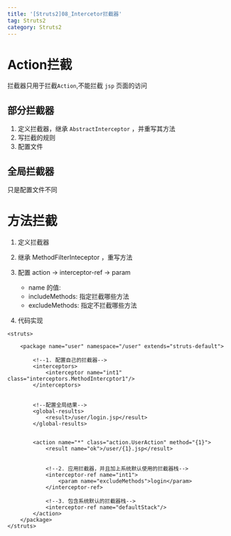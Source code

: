 ```yaml
---
title: '[Struts2]08_Intercetor拦截器'
tag: Struts2
category: Struts2
---
```


# Action拦截

拦截器只用于拦截`Action`,不能拦截 `jsp` 页面的访问

## 部分拦截器

1. 定义拦截器，继承 `AbstractInterceptor` ，并重写其方法
2. 写拦截的规则
3. 配置文件

## 全局拦截器

只是配置文件不同

# 方法拦截
1. 定义拦截器
2. 继承 MethodFilterInteceptor ，重写方法
3. 配置 action -> interceptor-ref -> param 
    - name 的值:
    - includeMethods: 指定拦截哪些方法
    - excludeMethods:  指定不拦截哪些方法

	
4. 代码实现

```
<struts>

    <package name="user" namespace="/user" extends="struts-default">

        <!--1. 配置自己的拦截器-->
        <interceptors>
            <interceptor name="int1" class="interceptors.MethodIntercptor1"/>
        </interceptors>
		
		
        <!--配置全局结果-->
        <global-results>
            <result>/user/login.jsp</result>
        </global-results>
		
		
        <action name="*" class="action.UserAction" method="{1}">
            <result name="ok">/user/{1}.jsp</result>
			
			
            <!--2. 应用拦截器，并且加上系统默认使用的拦截器栈-->
            <interceptor-ref name="int1">
                <param name="excludeMethods">login</param>
            </interceptor-ref>
			
            <!--3. 包含系统默认的拦截器栈-->
            <interceptor-ref name="defaultStack"/>
        </action>
    </package>
</struts>

```